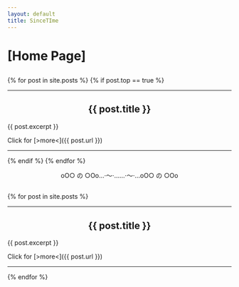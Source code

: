 ```yaml
---
layout: default
title: SinceTIme
---
```


# [Home Page]

<center><h2><Features🌹置、顶\></h2></center>

{% for post in site.posts %}
{% if post.top == true %}

---

<center><h2>{{ post.title }}</h2></center>

{{ post.excerpt }}

Click for [>more\<]({{ post.url }})

---

{% endif %}
{% endfor %}

<center>οΟ○     の     ○Οο…·～·……·～·…οΟ○     の     ○Οο</center>

<center><h2><Latest🌸Posts\></h2></center>

{% for post in site.posts %}

---

<center><h2>{{ post.title }}</h2></center>

{{ post.excerpt }}

Click for [>more\<]({{ post.url }})

---

{% endfor %}

